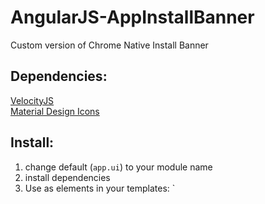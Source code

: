# AngularJS-AppInstallBanner
Custom version of Chrome Native Install Banner

Dependencies:
-------------
[VelocityJS](http://julian.com/research/velocity/)  
[Material Design Icons](http://mterialdesignicons.com)


Install:
------------
1. change default (`app.ui`) to your module name
2. install dependencies
3. Use as elements in your templates:
`<lt-native-install-banner></lt-native-install-banner>
